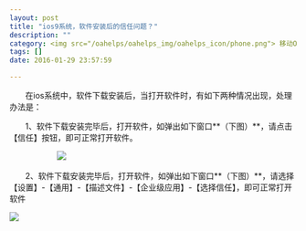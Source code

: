 ```yaml
---
layout: post
title: "ios9系统，软件安装后的信任问题？"
description: ""
category: <img src="/oahelps/oahelps_img/oahelps_icon/phone.png"> 移动OA移动客户端
tags: []
date: 2016-01-29 23:57:59

---
```

&#160; &#160; &#160; &#160;在ios系统中，软件下载安装后，当打开软件时，有如下两种情况出现，处理办法是：

&#160; &#160; &#160; &#160;1、软件下载安装完毕后，打开软件，如弹出如下窗口**（下图）**，请点击【信任】按钮，即可正常打开软件。

&#160; &#160; &#160; &#160;&#160; &#160; &#160; &#160;&#160; &#160; &#160; &#160;![](../../../../../../../../oahelps_img/ios_1.png)

&#160; &#160; &#160; &#160;2、软件下载安装完毕后，打开软件，如弹出如下窗口**（下图）**，请选择【设置】-【通用】-【描述文件】-【企业级应用】-【选择信任】，即可正常打开软件

![](../../../../../../../../oahelps_img/ios_2.png)